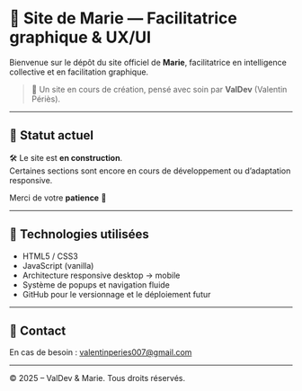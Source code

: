 # 🌊 Site de Marie — Facilitatrice graphique & UX/UI

Bienvenue sur le dépôt du site officiel de **Marie**, facilitatrice en intelligence collective et en facilitation graphique.

> 🎨 Un site en cours de création, pensé avec soin par **ValDev** (Valentin Périès).

---

## 🔧 Statut actuel

🛠️ Le site est **en construction**.  
Certaines sections sont encore en cours de développement ou d’adaptation responsive.

Merci de votre **patience** 🙏

---

## 🚀 Technologies utilisées

- HTML5 / CSS3
- JavaScript (vanilla)
- Architecture responsive desktop → mobile
- Système de popups et navigation fluide
- GitHub pour le versionnage et le déploiement futur

---

## 🤝 Contact

En cas de besoin : [valentinperies007@gmail.com](mailto:valentinperies007@gmail.com)

---

© 2025 – ValDev & Marie. Tous droits réservés.
